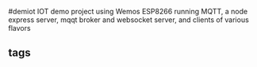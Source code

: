 #demiot
IOT demo project using Wemos ESP8266 running MQTT, a node express server, mqqt broker and websocket server, and clients of various flavors

## tags
